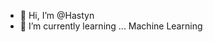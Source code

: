 - 👋 Hi, I’m @Hastyn
- 🌱 I’m currently learning ... Machine Learning

<!---
Hastyn/Hastyn is a ✨ special ✨ repository because its `README.md` (this file) appears on your GitHub profile.
You can click the Preview link to take a look at your changes.
--->

